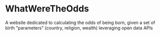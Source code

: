 # WhatWereTheOdds

A website dedicated to calculating the odds of being born, given a set of birth "parameters" (country, religion, wealth) leveraging open data APIs

